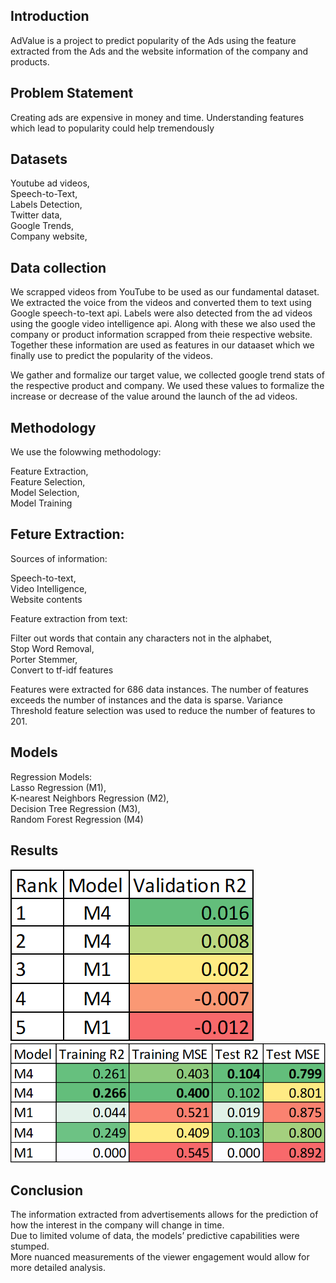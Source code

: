 ## Introduction 

AdValue is a project to predict popularity of the Ads using the feature extracted from the Ads and the website information of the company and products.

## Problem Statement

Creating ads are expensive in money and time. 
Understanding features which lead to popularity could help tremendously

## Datasets

Youtube ad videos,  
Speech-to-Text,  
Labels Detection,   
Twitter data,  
Google Trends,     
Company website,   

## Data collection

We scrapped videos from YouTube to be used as our fundamental dataset.
We extracted the voice from the videos and converted them to text using Google speech-to-text api.
Labels were also detected from the ad videos using the google video intelligence api.
Along with these we also used the company or product information scrapped from theie respective website.
Together these information are used as features in our dataaset which we finally use to predict the popularity of the videos.

We gather and formalize our target value, we collected google trend stats of the respective product and company. We used these values to formalize the increase or decrease of the value around the launch of the ad videos.

## Methodology

We use the folowwing methodology:   

Feature Extraction,   
Feature Selection,  
Model Selection,  
Model Training

## Feture Extraction:   

Sources of information:   

Speech-to-text,   
Video Intelligence,   
Website contents

Feature extraction from text:   

Filter out words that contain any characters not in the alphabet,   
Stop Word Removal,  
Porter Stemmer,   
Convert to tf-idf features  

Features were extracted for 686 data instances. The number of features exceeds the number of instances and the data is sparse.
Variance Threshold feature selection was used to reduce the number of features to 201.

## Models   

Regression Models:  
Lasso Regression (M1),  
K-nearest Neighbors Regression (M2),  
Decision Tree Regression (M3),  
Random Forest Regression (M4)


## Results

<img src="images/model_validation_score.png" alt="hi" class="inline"/>


<img src="images/model_r2_score.png" alt="hi" class="inline"/>

## Conclusion   

The information extracted from advertisements allows for the prediction of how the interest in the company will change in time.   
Due to limited volume of data, the models’ predictive capabilities were stumped.  
More nuanced measurements of the viewer engagement would allow for more detailed analysis.

